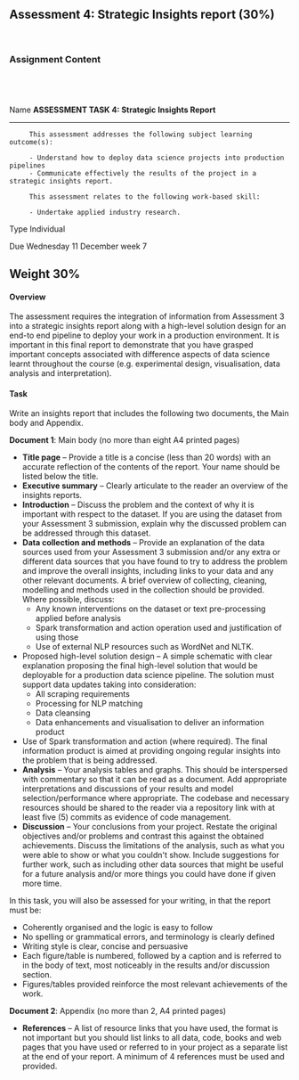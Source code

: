 ## Assessment 4: Strategic Insights report (30%)
​
### Assignment Content
​
-------------------------------------------------------------------------------
Name     **ASSESSMENT TASK 4: Strategic Insights Report**   
-------- ----------------------------------------------------------------------
         This assessment addresses the following subject learning outcome(s):

		 - Understand how to deploy data science projects into production pipelines
		 - Communicate effectively the results of the project in a strategic insights report.

		 This assessment relates to the following work-based skill:
		 
		 - Undertake applied industry research.

Type     Individual                                                         
 
Due      Wednesday 11 December week 7
 
Weight   30%
------------------------------------------------------------------------------- 


#### Overview

The assessment requires the integration of information from Assessment 3 into a strategic insights report along with a high-level solution design for an end-to end pipeline to deploy your work in a production environment. It is important in this final report to demonstrate that you have grasped important concepts associated with difference aspects of data science learnt throughout the course (e.g. experimental design, visualisation, data analysis and interpretation).

#### Task

Write an insights report that includes the following two documents, the Main body and Appendix.

**Document 1**: Main body (no more than eight A4 printed pages)

- **Title page** – Provide a title is a concise (less than 20 words) with an accurate reflection of the contents of the report. Your name should be listed below the title.
- **Executive summary** – Clearly articulate to the reader an overview of the insights reports.
- **Introduction** – Discuss the problem and the context of why it is important with respect to the dataset. If you are using the dataset from your Assessment 3 submission, explain why the discussed problem can be addressed through this dataset.
- **Data collection and methods** – Provide an explanation of the data sources used from your Assessment 3 submission and/or any extra or different data sources that you have found to try to address the problem and improve the overall insights, including links to your data and any other relevant documents. A brief overview of collecting, cleaning, modelling and methods used in the collection should be provided. Where possible, discuss:
	- Any known interventions on the dataset or text pre-processing applied before analysis
	- Spark transformation and action operation used and justification of using those
	- Use of external NLP resources such as WordNet and NLTK.
- Proposed high-level solution design – A simple schematic with clear explanation proposing the final high-level solution that would be deployable for a production data science pipeline. The solution must support data updates taking into consideration:
	- All scraping requirements
	- Processing for NLP matching
	- Data cleansing
	- Data enhancements and visualisation to deliver an information product
- Use of Spark transformation and action (where required).
The final information product is aimed at providing ongoing regular insights into the problem that is being addressed.
- **Analysis** – Your analysis tables and graphs. This should be interspersed with commentary so that it can be read as a document. Add appropriate interpretations and discussions of your results and model selection/performance where appropriate. The codebase and necessary resources should be shared to the reader via a repository link with at least five (5) commits as evidence of code management.
- **Discussion** – Your conclusions from your project. Restate the original objectives and/or problems and contrast this against the obtained achievements. Discuss the limitations of the analysis, such as what you were able to show or what you couldn't show. Include suggestions for further work, such as including other data sources that might be useful for a future analysis and/or more things you could have done if given more time.

In this task, you will also be assessed for your writing, in that the report must be:

- Coherently organised and the logic is easy to follow
- No spelling or grammatical errors, and terminology is clearly defined
- Writing style is clear, concise and persuasive
- Each figure/table is numbered, followed by a caption and is referred to in the body of text, most noticeably in the results and/or discussion section.
- Figures/tables provided reinforce the most relevant achievements of the work.

**Document 2**: Appendix (no more than 2, A4 printed pages)

- **References** – A list of resource links that you have used, the format is not important but you should list links to all data, code, books and web pages that you have used or referred to in your project as a separate list at the end of your report. A minimum of 4 references must be used and provided.